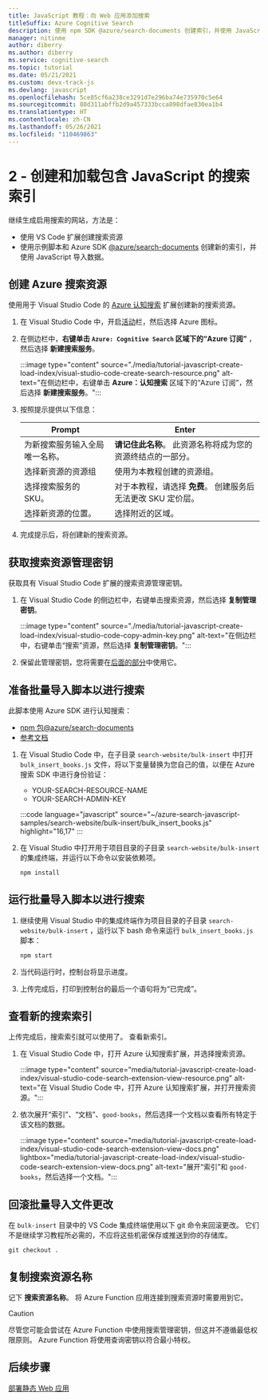 ```yaml
---
title: JavaScript 教程：向 Web 应用添加搜索
titleSuffix: Azure Cognitive Search
description: 使用 npm SDK @azure/search-documents 创建索引，并使用 JavaScript 将 CSV 数据导入到搜索索引。
manager: nitinme
author: diberry
ms.author: diberry
ms.service: cognitive-search
ms.topic: tutorial
ms.date: 05/21/2021
ms.custom: devx-track-js
ms.devlang: javascript
ms.openlocfilehash: 5ce85cf6a238ce3291d7e296ba74e735970c5e64
ms.sourcegitcommit: 80d311abffb2d9a457333bcca898dfae830ea1b4
ms.translationtype: HT
ms.contentlocale: zh-CN
ms.lasthandoff: 05/26/2021
ms.locfileid: "110469863"
---
```

# <a name="2---create-and-load-search-index-with-javascript"></a>2 - 创建和加载包含 JavaScript 的搜索索引

继续生成启用搜索的网站，方法是：
* 使用 VS Code 扩展创建搜索资源
* 使用示例脚本和 Azure SDK [@azure/search-documents](https://www.npmjs.com/package/@azure/search-documents) 创建新的索引，并使用 JavaScript 导入数据。

## <a name="create-an-azure-search-resource"></a>创建 Azure 搜索资源 

使用用于 Visual Studio Code 的 [Azure 认知搜索](https://marketplace.visualstudio.com/items?itemName=ms-azuretools.vscode-azurecognitivesearch) 扩展创建新的搜索资源。

1. 在 Visual Studio Code 中，开启[活动](https://code.visualstudio.com/docs/getstarted/userinterface)栏，然后选择 Azure 图标。 

1. 在侧边栏中，**右键单击 `Azure: Cognitive Search` 区域下的“Azure 订阅”** ，然后选择 **新建搜索服务**。

    :::image type="content" source="./media/tutorial-javascript-create-load-index/visual-studio-code-create-search-resource.png" alt-text="在侧边栏中，右键单击 **Azure：认知搜索** 区域下的“Azure 订阅”，然后选择 **新建搜索服务**。":::

1. 按照提示提供以下信息：

    |Prompt|Enter|
    |--|--|
    |为新搜索服务输入全局唯一名称。|**请记住此名称**。 此资源名称将成为您的资源终结点的一部分。|
    |选择新资源的资源组|使用为本教程创建的资源组。|
    |选择搜索服务的 SKU。|对于本教程，请选择 **免费**。 创建服务后无法更改 SKU 定价层。|
    |选择新资源的位置。|选择附近的区域。|

1. 完成提示后，将创建新的搜索资源。 

## <a name="get-your-search-resource-admin-key"></a>获取搜索资源管理密钥

获取具有 Visual Studio Code 扩展的搜索资源管理密钥。 

1. 在 Visual Studio Code 的侧边栏中，右键单击搜索资源，然后选择 **复制管理密钥**。

    :::image type="content" source="./media/tutorial-javascript-create-load-index/visual-studio-code-copy-admin-key.png" alt-text="在侧边栏中，右键单击“搜索”资源，然后选择 **复制管理密钥**。":::

1. 保留此管理密钥，您将需要在[后面的部分](#prepare-the-bulk-import-script-for-search)中使用它。 

## <a name="prepare-the-bulk-import-script-for-search"></a>准备批量导入脚本以进行搜索

此脚本使用 Azure SDK 进行认知搜索：

* [npm 包@azure/search-documents](https://www.npmjs.com/package/@azure/search-documents)
* [参考文档](/javascript/api/overview/azure/search-documents-readme)

1. 在 Visual Studio Code 中，在子目录 `search-website/bulk-insert` 中打开 `bulk_insert_books.js` 文件，将以下变量替换为您自己的值，以便在 Azure 搜索 SDK 中进行身份验证：

    * YOUR-SEARCH-RESOURCE-NAME
    * YOUR-SEARCH-ADMIN-KEY

    :::code language="javascript" source="~/azure-search-javascript-samples/search-website/bulk-insert/bulk_insert_books.js" highlight="16,17" :::

1. 在 Visual Studio 中打开用于项目目录的子目录 `search-website/bulk-insert` 的集成终端，并运行以下命令以安装依赖项。 

    ```bash
    npm install 
    ```

## <a name="run-the-bulk-import-script-for-search"></a>运行批量导入脚本以进行搜索

1. 继续使用 Visual Studio 中的集成终端作为项目目录的子目录 `search-website/bulk-insert` ，运行以下 bash 命令来运行 `bulk_insert_books.js` 脚本：

    ```javascript
    npm start
    ```

1. 当代码运行时，控制台将显示进度。 
1. 上传完成后，打印到控制台的最后一个语句将为“已完成”。

## <a name="review-the-new-search-index"></a>查看新的搜索索引

上传完成后，搜索索引就可以使用了。 查看新索引。

1. 在 Visual Studio Code 中，打开 Azure 认知搜索扩展，并选择搜索资源。  

    :::image type="content" source="media/tutorial-javascript-create-load-index/visual-studio-code-search-extension-view-resource.png" alt-text="在 Visual Studio Code 中，打开 Azure 认知搜索扩展，并打开搜索资源。":::

1. 依次展开“索引”、“文档”、`good-books`，然后选择一个文档以查看所有特定于该文档的数据。
 
    :::image type="content" source="media/tutorial-javascript-create-load-index/visual-studio-code-search-extension-view-docs.png" lightbox="media/tutorial-javascript-create-load-index/visual-studio-code-search-extension-view-docs.png" alt-text="展开“索引”和 `good-books`，然后选择一个文档。":::

## <a name="rollback-bulk-import-file-changes"></a>回滚批量导入文件更改

在 `bulk-insert` 目录中的 VS Code 集成终端使用以下 git 命令来回滚更改。 它们不是继续学习教程所必需的，不应将这些机密保存或推送到你的存储库。 

```git
git checkout .
```

## <a name="copy-your-search-resource-name"></a>复制搜索资源名称

记下 **搜索资源名称**。 将 Azure Function 应用连接到搜索资源时需要用到它。 

> [!CAUTION]
> 尽管您可能会尝试在 Azure Function 中使用搜索管理密钥，但这并不遵循最低权限原则。 Azure Function 将使用查询密钥以符合最小特权。 

## <a name="next-steps"></a>后续步骤

[部署静态 Web 应用](tutorial-javascript-deploy-static-web-app.md)